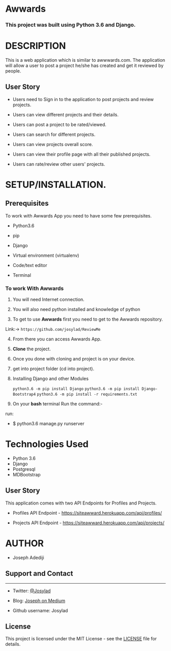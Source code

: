 # Awwards

### **This project was built using Python 3.6  and Django.** 


# DESCRIPTION

This is a web application which is similar to awwwards.com. The application will allow a user to post a project he/she has created and get it reviewed by people.

## User Story

- Users need to Sign in to the application to post projects and review projects.

- Users can view different projects and their details. 

- Users can post a project to be rated/viewed.

- Users can search for different projects.

-  Users can view projects overall score. 

-  Users can view their profile page with all their published projects. 

-  Users can rate/review other users' projects.


# **SETUP/INSTALLATION.**
## Prerequisites

To work with Awwards App you need to have some few prerequisites.

- Python3.6

- pip

- Django 

- Virtual environment (virtualenv)

- Code/text editor

- Terminal


### **To work With Awwards**

1. You will need Internet connection.

2. You will also need python installed and knowledge of python

3. To get to use **Awwards** first you need to get to the Awwards repository. 

Link:-> ```https://github.com/josylad/ReviewMe```

4. From there you can access Awwards App.

5. **Clone** the project.

6. Once you done with cloning and project is on your device.

7. get into project folder (cd into project).

8. Installing Django and other Modules

    `python3.6 -m pip install Django`
    `python3.6 -m pip install Django-Bootstrap4`
    `python3.6 -m pip install -r requirements.txt`

9. On your **bash** terminal Run the command:- 

run: 
* $ python3.6 manage.py runserver

# Technologies Used

* Python 3.6
* Django
* Postgresql
* MDBootstrap


## User Story 
This application comes with two API Endpoints for Profiles and Projects.

- Profiles API Endpoint - https://siteawward.herokuapp.com/api/profiles/ 

- Projects API Endpoint - https://siteawward.herokuapp.com/api/projects/


# AUTHOR

* Joseph Adediji 

## Support and Contact
---

- Twitter: [@Josylad](https://twitter.com/josylad/)

- Blog: [Joseph on Medium](https://medium.com/@josylad/)

- Github username: Josylad

## License
This project is licensed under the MIT License - see the [LICENSE](LICENSE) file for details.
